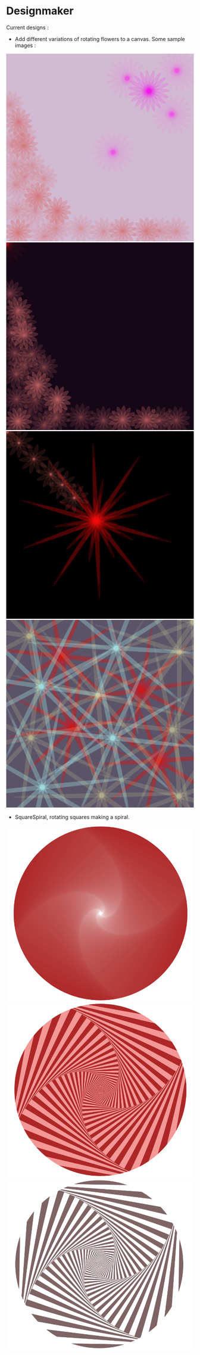 # Designmaker

Current designs :

- Add different variations of rotating flowers to a canvas.
Some sample images :
    
![sketch 1](images/flowers/img1.png)
![sketch 2](images/flowers/img2.png)
![sketch 3](images/flowers/img3.png)
![sketch 4](images/flowers/img4.png)

- SquareSpiral, rotating squares making a spiral.

![sketch 1](images/squarespirals/img1.png)
![sketch 2](images/squarespirals/img2.png)
![sketch 3](images/squarespirals/img3.png)
